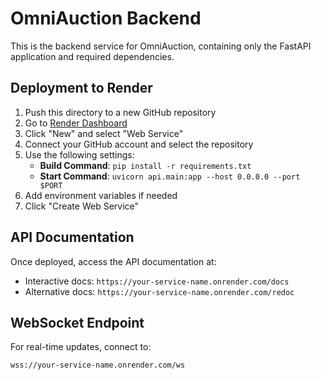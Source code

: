 # OmniAuction Backend

This is the backend service for OmniAuction, containing only the FastAPI application and required dependencies.

## Deployment to Render

1. Push this directory to a new GitHub repository
2. Go to [Render Dashboard](https://dashboard.render.com/)
3. Click "New" and select "Web Service"
4. Connect your GitHub account and select the repository
5. Use the following settings:
   - **Build Command**: `pip install -r requirements.txt`
   - **Start Command**: `uvicorn api.main:app --host 0.0.0.0 --port $PORT`
6. Add environment variables if needed
7. Click "Create Web Service"

## API Documentation

Once deployed, access the API documentation at:
- Interactive docs: `https://your-service-name.onrender.com/docs`
- Alternative docs: `https://your-service-name.onrender.com/redoc`

## WebSocket Endpoint

For real-time updates, connect to:
```
wss://your-service-name.onrender.com/ws
```
